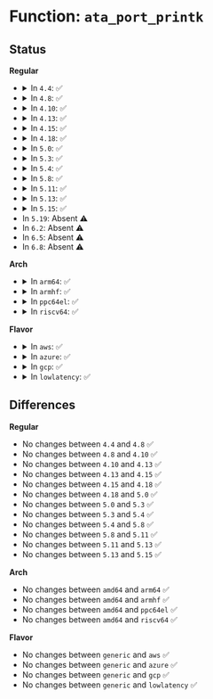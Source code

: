 # Function: <code>ata_port_printk</code>

## Status
<b>Regular</b>
<ul>
<li>
<details>
<summary>In <code>4.4</code>: ✅</summary>

```c
void ata_port_printk(const struct ata_port *ap, const char *level, const char *fmt, void (anon));
```

**Collision:** Unique Global

**Inline:** No

**Transformation:** False

**Instances:**

```
In drivers/ata/libata-core.c (ffffffff815c92c0)
Location: drivers/ata/libata-core.c:6812
Inline: False
Direct callers:
  - drivers/ata/libata-core.c:ata_force_cbl
  - drivers/ata/libata-core.c:ata_qc_complete_multiple
  - drivers/ata/libata-core.c:ata_host_register
  - drivers/ata/libata-core.c:ata_host_register
  - drivers/ata/libata-scsi.c:ata_scsi_scan_host
  - drivers/ata/libata-eh.c:ata_scsi_port_error_handler
  - drivers/ata/libata-eh.c:ata_scsi_port_error_handler
  - drivers/ata/libata-sff.c:ata_sff_drain_fifo
  - drivers/ata/libata-sff.c:ata_sff_busy_sleep
  - drivers/ata/libata-sff.c:ata_sff_busy_sleep
  - drivers/ata/libata-sff.c:ata_sff_lost_interrupt
  - drivers/ata/libata-sff.c:ata_sff_flush_pio_task
  - drivers/ata/libata-pmp.c:sata_pmp_eh_recover
  - drivers/ata/libata-pmp.c:sata_pmp_eh_recover
  - drivers/ata/libata-acpi.c:ata_acpi_stm
  - drivers/ata/libata-acpi.c:ata_acpi_gtm
  - drivers/ata/libata-acpi.c:ata_acpi_gtm
  - drivers/ata/libata-acpi.c:ata_acpi_gtm
```
**Symbols:**

```
ffffffff815c92c0-ffffffff815c933e: ata_port_printk (STB_GLOBAL)
```
</details>
</li>
<li>
<details>
<summary>In <code>4.8</code>: ✅</summary>

```c
void ata_port_printk(const struct ata_port *ap, const char *level, const char *fmt, void (anon));
```

**Collision:** Unique Global

**Inline:** No

**Transformation:** False

**Instances:**

```
In drivers/ata/libata-core.c (ffffffff81621a50)
Location: drivers/ata/libata-core.c:7016
Inline: False
Direct callers:
  - drivers/ata/libata-core.c:ata_host_register
  - drivers/ata/libata-core.c:ata_host_register
  - drivers/ata/libata-core.c:ata_qc_complete_multiple
  - drivers/ata/libata-core.c:ata_force_cbl
  - drivers/ata/libata-scsi.c:ata_scsi_scan_host
  - drivers/ata/libata-eh.c:ata_scsi_port_error_handler
  - drivers/ata/libata-eh.c:ata_scsi_port_error_handler
  - drivers/ata/libata-sff.c:ata_sff_drain_fifo
  - drivers/ata/libata-sff.c:ata_sff_lost_interrupt
  - drivers/ata/libata-sff.c:ata_sff_flush_pio_task
  - drivers/ata/libata-sff.c:ata_sff_busy_sleep
  - drivers/ata/libata-sff.c:ata_sff_busy_sleep
  - drivers/ata/libata-pmp.c:sata_pmp_eh_recover
  - drivers/ata/libata-pmp.c:sata_pmp_eh_recover
  - drivers/ata/libata-acpi.c:ata_acpi_stm
  - drivers/ata/libata-acpi.c:ata_acpi_gtm
  - drivers/ata/libata-acpi.c:ata_acpi_gtm
  - drivers/ata/libata-acpi.c:ata_acpi_gtm
```
**Symbols:**

```
ffffffff81621a50-ffffffff81621ace: ata_port_printk (STB_GLOBAL)
```
</details>
</li>
<li>
<details>
<summary>In <code>4.10</code>: ✅</summary>

```c
void ata_port_printk(const struct ata_port *ap, const char *level, const char *fmt, void (anon));
```

**Collision:** Unique Global

**Inline:** No

**Transformation:** False

**Instances:**

```
In drivers/ata/libata-core.c (ffffffff816525d0)
Location: drivers/ata/libata-core.c:7058
Inline: False
Direct callers:
  - drivers/ata/libata-core.c:ata_host_register
  - drivers/ata/libata-core.c:ata_host_register
  - drivers/ata/libata-core.c:ata_qc_complete_multiple
  - drivers/ata/libata-core.c:ata_force_cbl
  - drivers/ata/libata-scsi.c:ata_scsi_scan_host
  - drivers/ata/libata-eh.c:ata_scsi_port_error_handler
  - drivers/ata/libata-eh.c:ata_scsi_port_error_handler
  - drivers/ata/libata-sff.c:ata_sff_drain_fifo
  - drivers/ata/libata-sff.c:ata_sff_lost_interrupt
  - drivers/ata/libata-sff.c:ata_sff_flush_pio_task
  - drivers/ata/libata-sff.c:ata_sff_busy_sleep
  - drivers/ata/libata-sff.c:ata_sff_busy_sleep
  - drivers/ata/libata-pmp.c:sata_pmp_eh_recover
  - drivers/ata/libata-pmp.c:sata_pmp_eh_recover
  - drivers/ata/libata-acpi.c:ata_acpi_stm
  - drivers/ata/libata-acpi.c:ata_acpi_gtm
  - drivers/ata/libata-acpi.c:ata_acpi_gtm
  - drivers/ata/libata-acpi.c:ata_acpi_gtm
```
**Symbols:**

```
ffffffff816525d0-ffffffff8165264e: ata_port_printk (STB_GLOBAL)
```
</details>
</li>
<li>
<details>
<summary>In <code>4.13</code>: ✅</summary>

```c
void ata_port_printk(const struct ata_port *ap, const char *level, const char *fmt, void (anon));
```

**Collision:** Unique Global

**Inline:** No

**Transformation:** False

**Instances:**

```
In drivers/ata/libata-core.c (ffffffff81666bf0)
Location: drivers/ata/libata-core.c:7144
Inline: False
Direct callers:
  - drivers/ata/libata-core.c:ata_qc_complete_multiple
  - drivers/ata/libata-core.c:ata_force_cbl
  - drivers/ata/libata-scsi.c:ata_scsi_scan_host
  - drivers/ata/libata-eh.c:ata_scsi_port_error_handler
  - drivers/ata/libata-eh.c:ata_scsi_port_error_handler
  - drivers/ata/libata-sff.c:ata_sff_lost_interrupt
  - drivers/ata/libata-sff.c:ata_sff_flush_pio_task
  - drivers/ata/libata-sff.c:ata_sff_busy_sleep
  - drivers/ata/libata-sff.c:ata_sff_busy_sleep
  - drivers/ata/libata-pmp.c:sata_pmp_eh_recover
  - drivers/ata/libata-pmp.c:sata_pmp_eh_recover
  - drivers/ata/libata-acpi.c:ata_acpi_stm
  - drivers/ata/libata-acpi.c:ata_acpi_gtm
  - drivers/ata/libata-acpi.c:ata_acpi_gtm
  - drivers/ata/libata-acpi.c:ata_acpi_gtm
```
**Symbols:**

```
ffffffff81666bf0-ffffffff81666c6c: ata_port_printk (STB_GLOBAL)
```
</details>
</li>
<li>
<details>
<summary>In <code>4.15</code>: ✅</summary>

```c
void ata_port_printk(const struct ata_port *ap, const char *level, const char *fmt, void (anon));
```

**Collision:** Unique Global

**Inline:** No

**Transformation:** False

**Instances:**

```
In drivers/ata/libata-core.c (ffffffff816d0250)
Location: drivers/ata/libata-core.c:7174
Inline: False
Direct callers:
  - drivers/ata/libata-core.c:ata_qc_complete_multiple
  - drivers/ata/libata-core.c:ata_force_cbl
  - drivers/ata/libata-scsi.c:ata_scsi_scan_host
  - drivers/ata/libata-eh.c:ata_scsi_port_error_handler
  - drivers/ata/libata-eh.c:ata_scsi_port_error_handler
  - drivers/ata/libata-sff.c:ata_sff_lost_interrupt
  - drivers/ata/libata-sff.c:ata_sff_flush_pio_task
  - drivers/ata/libata-sff.c:ata_sff_busy_sleep
  - drivers/ata/libata-sff.c:ata_sff_busy_sleep
  - drivers/ata/libata-pmp.c:sata_pmp_eh_recover
  - drivers/ata/libata-pmp.c:sata_pmp_eh_recover
  - drivers/ata/libata-acpi.c:ata_acpi_stm
  - drivers/ata/libata-acpi.c:ata_acpi_gtm
  - drivers/ata/libata-acpi.c:ata_acpi_gtm
  - drivers/ata/libata-acpi.c:ata_acpi_gtm
```
**Symbols:**

```
ffffffff816d0250-ffffffff816d02cc: ata_port_printk (STB_GLOBAL)
```
</details>
</li>
<li>
<details>
<summary>In <code>4.18</code>: ✅</summary>

```c
void ata_port_printk(const struct ata_port *ap, const char *level, const char *fmt, void (anon));
```

**Collision:** Unique Global

**Inline:** No

**Transformation:** False

**Instances:**

```
In drivers/ata/libata-core.c (ffffffff81712e22)
Location: drivers/ata/libata-core.c:7221
Inline: False
Direct callers:
  - drivers/ata/libata-core.c:ata_qc_complete_multiple
  - drivers/ata/libata-core.c:ata_force_cbl
  - drivers/ata/libata-scsi.c:ata_scsi_scan_host
  - drivers/ata/libata-eh.c:ata_scsi_port_error_handler
  - drivers/ata/libata-eh.c:ata_scsi_port_error_handler
  - drivers/ata/libata-sff.c:ata_sff_lost_interrupt
  - drivers/ata/libata-sff.c:ata_sff_flush_pio_task
  - drivers/ata/libata-sff.c:ata_sff_busy_sleep
  - drivers/ata/libata-sff.c:ata_sff_busy_sleep
  - drivers/ata/libata-pmp.c:sata_pmp_eh_recover
  - drivers/ata/libata-pmp.c:sata_pmp_eh_recover
  - drivers/ata/libata-acpi.c:ata_acpi_stm
  - drivers/ata/libata-acpi.c:ata_acpi_gtm
  - drivers/ata/libata-acpi.c:ata_acpi_gtm
  - drivers/ata/libata-acpi.c:ata_acpi_gtm
```
**Symbols:**

```
ffffffff81712e22-ffffffff81712ea0: ata_port_printk (STB_GLOBAL)
```
</details>
</li>
<li>
<details>
<summary>In <code>5.0</code>: ✅</summary>

```c
void ata_port_printk(const struct ata_port *ap, const char *level, const char *fmt, void (anon));
```

**Collision:** Unique Global

**Inline:** No

**Transformation:** False

**Instances:**

```
In drivers/ata/libata-core.c (ffffffff817352d2)
Location: drivers/ata/libata-core.c:7225
Inline: False
Direct callers:
  - drivers/ata/libata-core.c:ata_qc_complete_multiple
  - drivers/ata/libata-core.c:ata_force_cbl
  - drivers/ata/libata-scsi.c:ata_scsi_scan_host
  - drivers/ata/libata-eh.c:ata_scsi_port_error_handler
  - drivers/ata/libata-eh.c:ata_scsi_port_error_handler
  - drivers/ata/libata-sff.c:ata_sff_lost_interrupt
  - drivers/ata/libata-sff.c:ata_sff_flush_pio_task
  - drivers/ata/libata-sff.c:ata_sff_busy_sleep
  - drivers/ata/libata-sff.c:ata_sff_busy_sleep
  - drivers/ata/libata-pmp.c:sata_pmp_eh_recover
  - drivers/ata/libata-pmp.c:sata_pmp_eh_recover
  - drivers/ata/libata-acpi.c:ata_acpi_stm
  - drivers/ata/libata-acpi.c:ata_acpi_gtm
  - drivers/ata/libata-acpi.c:ata_acpi_gtm
  - drivers/ata/libata-acpi.c:ata_acpi_gtm
```
**Symbols:**

```
ffffffff817352d2-ffffffff81735350: ata_port_printk (STB_GLOBAL)
```
</details>
</li>
<li>
<details>
<summary>In <code>5.3</code>: ✅</summary>

```c
void ata_port_printk(const struct ata_port *ap, const char *level, const char *fmt, void (anon));
```

**Collision:** Unique Global

**Inline:** No

**Transformation:** False

**Instances:**

```
In drivers/ata/libata-core.c (ffffffff81770cc1)
Location: drivers/ata/libata-core.c:7210
Inline: False
Direct callers:
  - drivers/ata/libata-core.c:ata_host_register
  - drivers/ata/libata-core.c:ata_host_register
  - drivers/ata/libata-core.c:ata_qc_complete_multiple
  - drivers/ata/libata-core.c:ata_force_cbl
  - drivers/ata/libata-scsi.c:ata_scsi_scan_host
  - drivers/ata/libata-eh.c:ata_scsi_port_error_handler
  - drivers/ata/libata-eh.c:ata_scsi_port_error_handler
  - drivers/ata/libata-sff.c:ata_sff_lost_interrupt
  - drivers/ata/libata-sff.c:ata_sff_flush_pio_task
  - drivers/ata/libata-sff.c:ata_sff_busy_sleep
  - drivers/ata/libata-sff.c:ata_sff_busy_sleep
  - drivers/ata/libata-pmp.c:sata_pmp_eh_recover
  - drivers/ata/libata-pmp.c:sata_pmp_eh_recover
  - drivers/ata/libata-acpi.c:ata_acpi_stm
  - drivers/ata/libata-acpi.c:ata_acpi_gtm
  - drivers/ata/libata-acpi.c:ata_acpi_gtm
  - drivers/ata/libata-acpi.c:ata_acpi_gtm
```
**Symbols:**

```
ffffffff81770cc1-ffffffff81770d3f: ata_port_printk (STB_GLOBAL)
```
</details>
</li>
<li>
<details>
<summary>In <code>5.4</code>: ✅</summary>

```c
void ata_port_printk(const struct ata_port *ap, const char *level, const char *fmt, void (anon));
```

**Collision:** Unique Global

**Inline:** No

**Transformation:** False

**Instances:**

```
In drivers/ata/libata-core.c (ffffffff81794cbf)
Location: drivers/ata/libata-core.c:7257
Inline: False
Direct callers:
  - drivers/ata/libata-core.c:ata_host_register
  - drivers/ata/libata-core.c:ata_host_register
  - drivers/ata/libata-core.c:ata_qc_complete_multiple
  - drivers/ata/libata-core.c:ata_force_cbl
  - drivers/ata/libata-scsi.c:ata_scsi_scan_host
  - drivers/ata/libata-eh.c:ata_scsi_port_error_handler
  - drivers/ata/libata-eh.c:ata_scsi_port_error_handler
  - drivers/ata/libata-sff.c:ata_sff_lost_interrupt
  - drivers/ata/libata-sff.c:ata_sff_flush_pio_task
  - drivers/ata/libata-sff.c:ata_sff_busy_sleep
  - drivers/ata/libata-sff.c:ata_sff_busy_sleep
  - drivers/ata/libata-pmp.c:sata_pmp_eh_recover
  - drivers/ata/libata-pmp.c:sata_pmp_eh_recover
  - drivers/ata/libata-acpi.c:ata_acpi_stm
  - drivers/ata/libata-acpi.c:ata_acpi_gtm
  - drivers/ata/libata-acpi.c:ata_acpi_gtm
  - drivers/ata/libata-acpi.c:ata_acpi_gtm
```
**Symbols:**

```
ffffffff81794cbf-ffffffff81794d3d: ata_port_printk (STB_GLOBAL)
```
</details>
</li>
<li>
<details>
<summary>In <code>5.8</code>: ✅</summary>

```c
void ata_port_printk(const struct ata_port *ap, const char *level, const char *fmt, void (anon));
```

**Collision:** Unique Global

**Inline:** No

**Transformation:** False

**Instances:**

```
In drivers/ata/libata-core.c (ffffffff81858f37)
Location: drivers/ata/libata-core.c:6434
Inline: False
Direct callers:
  - drivers/ata/libata-core.c:ata_host_register
  - drivers/ata/libata-core.c:ata_host_register
  - drivers/ata/libata-core.c:ata_force_cbl
  - drivers/ata/libata-scsi.c:ata_scsi_scan_host
  - drivers/ata/libata-eh.c:ata_scsi_port_error_handler
  - drivers/ata/libata-eh.c:ata_scsi_port_error_handler
  - drivers/ata/libata-sata.c:ata_qc_complete_multiple
  - drivers/ata/libata-sff.c:ata_sff_lost_interrupt
  - drivers/ata/libata-sff.c:ata_sff_flush_pio_task
  - drivers/ata/libata-sff.c:ata_sff_busy_sleep
  - drivers/ata/libata-sff.c:ata_sff_busy_sleep
  - drivers/ata/libata-acpi.c:ata_acpi_stm
  - drivers/ata/libata-acpi.c:ata_acpi_gtm
  - drivers/ata/libata-acpi.c:ata_acpi_gtm
  - drivers/ata/libata-acpi.c:ata_acpi_gtm
```
**Symbols:**

```
ffffffff81858f37-ffffffff81858fb5: ata_port_printk (STB_GLOBAL)
```
</details>
</li>
<li>
<details>
<summary>In <code>5.11</code>: ✅</summary>

```c
void ata_port_printk(const struct ata_port *ap, const char *level, const char *fmt, void (anon));
```

**Collision:** Unique Global

**Inline:** No

**Transformation:** False

**Instances:**

```
In drivers/ata/libata-core.c (ffffffff81c16f4a)
Location: drivers/ata/libata-core.c:6434
Inline: False
Direct callers:
  - drivers/ata/libata-core.c:ata_host_register
  - drivers/ata/libata-core.c:ata_host_register
  - drivers/ata/libata-core.c:ata_force_cbl
  - drivers/ata/libata-scsi.c:ata_scsi_scan_host
  - drivers/ata/libata-eh.c:ata_scsi_port_error_handler
  - drivers/ata/libata-eh.c:ata_scsi_port_error_handler
  - drivers/ata/libata-sata.c:ata_qc_complete_multiple
  - drivers/ata/libata-sff.c:ata_sff_lost_interrupt
  - drivers/ata/libata-sff.c:ata_sff_flush_pio_task
  - drivers/ata/libata-sff.c:ata_sff_busy_sleep
  - drivers/ata/libata-sff.c:ata_sff_busy_sleep
  - drivers/ata/libata-acpi.c:ata_acpi_stm
  - drivers/ata/libata-acpi.c:ata_acpi_gtm
  - drivers/ata/libata-acpi.c:ata_acpi_gtm
  - drivers/ata/libata-acpi.c:ata_acpi_gtm
```
**Symbols:**

```
ffffffff81c16f4a-ffffffff81c16fc8: ata_port_printk (STB_GLOBAL)
```
</details>
</li>
<li>
<details>
<summary>In <code>5.13</code>: ✅</summary>

```c
void ata_port_printk(const struct ata_port *ap, const char *level, const char *fmt, void (anon));
```

**Collision:** Unique Global

**Inline:** No

**Transformation:** False

**Instances:**

```
In drivers/ata/libata-core.c (ffffffff81c08c92)
Location: drivers/ata/libata-core.c:6434
Inline: False
Direct callers:
  - drivers/ata/libata-core.c:ata_host_register
  - drivers/ata/libata-core.c:ata_host_register
  - drivers/ata/libata-core.c:ata_force_cbl
  - drivers/ata/libata-scsi.c:ata_scsi_scan_host
  - drivers/ata/libata-eh.c:ata_scsi_port_error_handler
  - drivers/ata/libata-eh.c:ata_scsi_port_error_handler
  - drivers/ata/libata-sata.c:ata_qc_complete_multiple
  - drivers/ata/libata-sff.c:ata_sff_lost_interrupt
  - drivers/ata/libata-sff.c:ata_sff_flush_pio_task
  - drivers/ata/libata-sff.c:ata_sff_busy_sleep
  - drivers/ata/libata-sff.c:ata_sff_busy_sleep
  - drivers/ata/libata-acpi.c:ata_acpi_stm
  - drivers/ata/libata-acpi.c:ata_acpi_gtm
  - drivers/ata/libata-acpi.c:ata_acpi_gtm
  - drivers/ata/libata-acpi.c:ata_acpi_gtm
```
**Symbols:**

```
ffffffff81c08c92-ffffffff81c08d10: ata_port_printk (STB_GLOBAL)
```
</details>
</li>
<li>
<details>
<summary>In <code>5.15</code>: ✅</summary>

```c
void ata_port_printk(const struct ata_port *ap, const char *level, const char *fmt, void (anon));
```

**Collision:** Unique Global

**Inline:** No

**Transformation:** False

**Instances:**

```
In drivers/ata/libata-core.c (ffffffff81d0d53b)
Location: drivers/ata/libata-core.c:6496
Inline: False
Direct callers:
  - drivers/ata/libata-core.c:ata_host_register
  - drivers/ata/libata-core.c:ata_host_register
  - drivers/ata/libata-core.c:ata_force_cbl
  - drivers/ata/libata-scsi.c:ata_scsi_scan_host
  - drivers/ata/libata-eh.c:ata_scsi_port_error_handler
  - drivers/ata/libata-eh.c:ata_scsi_port_error_handler
  - drivers/ata/libata-sata.c:ata_qc_complete_multiple
  - drivers/ata/libata-sff.c:ata_sff_lost_interrupt
  - drivers/ata/libata-sff.c:ata_sff_flush_pio_task
  - drivers/ata/libata-sff.c:ata_sff_busy_sleep
  - drivers/ata/libata-sff.c:ata_sff_busy_sleep
  - drivers/ata/libata-acpi.c:ata_acpi_stm
  - drivers/ata/libata-acpi.c:ata_acpi_gtm
  - drivers/ata/libata-acpi.c:ata_acpi_gtm
  - drivers/ata/libata-acpi.c:ata_acpi_gtm
```
**Symbols:**

```
ffffffff81d0d53b-ffffffff81d0d5b9: ata_port_printk (STB_GLOBAL)
```
</details>
</li>
<li>
In <code>5.19</code>: Absent ⚠️
</li>
<li>
In <code>6.2</code>: Absent ⚠️
</li>
<li>
In <code>6.5</code>: Absent ⚠️
</li>
<li>
In <code>6.8</code>: Absent ⚠️
</li>
</ul>
<b>Arch</b>
<ul>
<li>
<details>
<summary>In <code>arm64</code>: ✅</summary>

```c
void ata_port_printk(const struct ata_port *ap, const char *level, const char *fmt, void (anon));
```

**Collision:** Unique Global

**Inline:** No

**Transformation:** False

**Instances:**

```
In drivers/ata/libata-core.c (ffff80001099f6d0)
Location: drivers/ata/libata-core.c:7257
Inline: False
Direct callers:
  - drivers/ata/libata-core.c:ata_host_register
  - drivers/ata/libata-core.c:ata_host_register
  - drivers/ata/libata-core.c:ata_qc_complete_multiple
  - drivers/ata/libata-core.c:ata_force_cbl
  - drivers/ata/libata-scsi.c:ata_scsi_scan_host
  - drivers/ata/libata-eh.c:ata_scsi_port_error_handler
  - drivers/ata/libata-eh.c:ata_scsi_port_error_handler
  - drivers/ata/libata-sff.c:ata_sff_lost_interrupt
  - drivers/ata/libata-sff.c:ata_sff_flush_pio_task
  - drivers/ata/libata-sff.c:ata_sff_busy_sleep
  - drivers/ata/libata-sff.c:ata_sff_busy_sleep
  - drivers/ata/libata-pmp.c:sata_pmp_eh_recover
  - drivers/ata/libata-pmp.c:sata_pmp_eh_recover
  - drivers/ata/libata-acpi.c:ata_acpi_stm
  - drivers/ata/libata-acpi.c:ata_acpi_gtm
  - drivers/ata/libata-acpi.c:ata_acpi_gtm
  - drivers/ata/libata-acpi.c:ata_acpi_gtm
  - drivers/ata/libahci.c:ahci_port_stop
  - drivers/ata/libahci.c:ahci_port_suspend
  - drivers/ata/libahci.c:ahci_read_em_buffer
```
**Symbols:**

```
ffff80001099f6d0-ffff80001099f76c: ata_port_printk (STB_GLOBAL)
```
</details>
</li>
<li>
<details>
<summary>In <code>armhf</code>: ✅</summary>

```c
void ata_port_printk(const struct ata_port *ap, const char *level, const char *fmt, void (anon));
```

**Collision:** Unique Global

**Inline:** No

**Transformation:** False

**Instances:**

```
In drivers/ata/libata-core.c (c0a6fbf0)
Location: drivers/ata/libata-core.c:7257
Inline: False
Direct callers:
  - drivers/ata/libata-core.c:ata_host_register
  - drivers/ata/libata-core.c:ata_host_register
  - drivers/ata/libata-core.c:ata_qc_complete_multiple
  - drivers/ata/libata-core.c:ata_force_cbl
  - drivers/ata/libata-scsi.c:ata_scsi_scan_host
  - drivers/ata/libata-eh.c:ata_scsi_port_error_handler
  - drivers/ata/libata-eh.c:ata_scsi_port_error_handler
  - drivers/ata/libata-sff.c:ata_sff_lost_interrupt
  - drivers/ata/libata-sff.c:ata_sff_flush_pio_task
  - drivers/ata/libata-sff.c:ata_sff_busy_sleep
  - drivers/ata/libata-sff.c:ata_sff_busy_sleep
  - drivers/ata/libata-pmp.c:sata_pmp_eh_recover
  - drivers/ata/libata-pmp.c:sata_pmp_eh_recover
  - drivers/ata/libahci.c:ahci_port_stop
  - drivers/ata/libahci.c:ahci_port_suspend
  - drivers/ata/libahci.c:ahci_read_em_buffer
```
**Symbols:**

```
c0a6fbf0-c0a6fc70: ata_port_printk (STB_GLOBAL)
```
</details>
</li>
<li>
<details>
<summary>In <code>ppc64el</code>: ✅</summary>

```c
void ata_port_printk(const struct ata_port *ap, const char *level, const char *fmt, void (anon));
```

**Collision:** Unique Global

**Inline:** No

**Transformation:** False

**Instances:**

```
In drivers/ata/libata-core.c (c000000000a63cd8)
Location: drivers/ata/libata-core.c:7257
Inline: False
Direct callers:
  - drivers/ata/libata-core.c:ata_host_register
  - drivers/ata/libata-core.c:ata_host_register
  - drivers/ata/libata-core.c:ata_qc_complete_multiple
  - drivers/ata/libata-core.c:ata_force_cbl
  - drivers/ata/libata-scsi.c:ata_scsi_scan_host
  - drivers/ata/libata-eh.c:ata_scsi_port_error_handler
  - drivers/ata/libata-eh.c:ata_scsi_port_error_handler
  - drivers/ata/libata-sff.c:ata_sff_lost_interrupt
  - drivers/ata/libata-sff.c:ata_sff_flush_pio_task
  - drivers/ata/libata-sff.c:ata_sff_busy_sleep
  - drivers/ata/libata-sff.c:ata_sff_busy_sleep
  - drivers/ata/libata-pmp.c:sata_pmp_eh_recover
  - drivers/ata/libata-pmp.c:sata_pmp_eh_recover
```
**Symbols:**

```
c000000000a63cd8-c000000000a63d70: ata_port_printk (STB_GLOBAL)
```
</details>
</li>
<li>
<details>
<summary>In <code>riscv64</code>: ✅</summary>

```c
void ata_port_printk(const struct ata_port *ap, const char *level, const char *fmt, void (anon));
```

**Collision:** Unique Global

**Inline:** No

**Transformation:** False

**Instances:**

```
In drivers/ata/libata-core.c (ffffffe0005ff384)
Location: drivers/ata/libata-core.c:7257
Inline: False
Direct callers:
  - drivers/ata/libata-core.c:ata_host_register
  - drivers/ata/libata-core.c:ata_host_register
  - drivers/ata/libata-core.c:ata_qc_complete_multiple
  - drivers/ata/libata-core.c:ata_force_cbl
  - drivers/ata/libata-scsi.c:ata_scsi_scan_host
  - drivers/ata/libata-eh.c:ata_scsi_port_error_handler
  - drivers/ata/libata-eh.c:ata_scsi_port_error_handler
  - drivers/ata/libata-sff.c:ata_sff_lost_interrupt
  - drivers/ata/libata-sff.c:ata_sff_flush_pio_task
  - drivers/ata/libata-sff.c:ata_sff_busy_sleep
  - drivers/ata/libata-sff.c:ata_sff_busy_sleep
  - drivers/ata/libata-pmp.c:sata_pmp_eh_recover
  - drivers/ata/libata-pmp.c:sata_pmp_eh_recover
```
**Symbols:**

```
ffffffe0005ff384-ffffffe0005ff3ec: ata_port_printk (STB_GLOBAL)
```
</details>
</li>
</ul>
<b>Flavor</b>
<ul>
<li>
<details>
<summary>In <code>aws</code>: ✅</summary>

```c
void ata_port_printk(const struct ata_port *ap, const char *level, const char *fmt, void (anon));
```

**Collision:** Unique Global

**Inline:** No

**Transformation:** False

**Instances:**

```
In drivers/ata/libata-core.c (ffffffff81759dcf)
Location: drivers/ata/libata-core.c:7257
Inline: False
Direct callers:
  - drivers/ata/libata-core.c:ata_host_register
  - drivers/ata/libata-core.c:ata_host_register
  - drivers/ata/libata-core.c:ata_qc_complete_multiple
  - drivers/ata/libata-core.c:ata_force_cbl
  - drivers/ata/libata-scsi.c:ata_scsi_scan_host
  - drivers/ata/libata-eh.c:ata_scsi_port_error_handler
  - drivers/ata/libata-eh.c:ata_scsi_port_error_handler
  - drivers/ata/libata-sff.c:ata_sff_lost_interrupt
  - drivers/ata/libata-sff.c:ata_sff_flush_pio_task
  - drivers/ata/libata-sff.c:ata_sff_busy_sleep
  - drivers/ata/libata-sff.c:ata_sff_busy_sleep
  - drivers/ata/libata-pmp.c:sata_pmp_eh_recover
  - drivers/ata/libata-pmp.c:sata_pmp_eh_recover
  - drivers/ata/libata-acpi.c:ata_acpi_stm
  - drivers/ata/libata-acpi.c:ata_acpi_gtm
  - drivers/ata/libata-acpi.c:ata_acpi_gtm
  - drivers/ata/libata-acpi.c:ata_acpi_gtm
```
**Symbols:**

```
ffffffff81759dcf-ffffffff81759e4d: ata_port_printk (STB_GLOBAL)
```
</details>
</li>
<li>
<details>
<summary>In <code>azure</code>: ✅</summary>

```c
void ata_port_printk(const struct ata_port *ap, const char *level, const char *fmt, void (anon));
```

**Collision:** Unique Global

**Inline:** No

**Transformation:** False

**Instances:**

```
In drivers/ata/libata-core.c (ffffffff81739c6f)
Location: drivers/ata/libata-core.c:7257
Inline: False
Direct callers:
  - drivers/ata/libata-core.c:ata_host_register
  - drivers/ata/libata-core.c:ata_host_register
  - drivers/ata/libata-core.c:ata_qc_complete_multiple
  - drivers/ata/libata-core.c:ata_force_cbl
  - drivers/ata/libata-scsi.c:ata_scsi_scan_host
  - drivers/ata/libata-eh.c:ata_scsi_port_error_handler
  - drivers/ata/libata-eh.c:ata_scsi_port_error_handler
  - drivers/ata/libata-sff.c:ata_sff_lost_interrupt
  - drivers/ata/libata-sff.c:ata_sff_flush_pio_task
  - drivers/ata/libata-sff.c:ata_sff_busy_sleep
  - drivers/ata/libata-sff.c:ata_sff_busy_sleep
  - drivers/ata/libata-pmp.c:sata_pmp_eh_recover
  - drivers/ata/libata-pmp.c:sata_pmp_eh_recover
  - drivers/ata/libata-acpi.c:ata_acpi_stm
  - drivers/ata/libata-acpi.c:ata_acpi_gtm
  - drivers/ata/libata-acpi.c:ata_acpi_gtm
  - drivers/ata/libata-acpi.c:ata_acpi_gtm
```
**Symbols:**

```
ffffffff81739c6f-ffffffff81739ced: ata_port_printk (STB_GLOBAL)
```
</details>
</li>
<li>
<details>
<summary>In <code>gcp</code>: ✅</summary>

```c
void ata_port_printk(const struct ata_port *ap, const char *level, const char *fmt, void (anon));
```

**Collision:** Unique Global

**Inline:** No

**Transformation:** False

**Instances:**

```
In drivers/ata/libata-core.c (ffffffff81789b3f)
Location: drivers/ata/libata-core.c:7257
Inline: False
Direct callers:
  - drivers/ata/libata-core.c:ata_host_register
  - drivers/ata/libata-core.c:ata_host_register
  - drivers/ata/libata-core.c:ata_qc_complete_multiple
  - drivers/ata/libata-core.c:ata_force_cbl
  - drivers/ata/libata-scsi.c:ata_scsi_scan_host
  - drivers/ata/libata-eh.c:ata_scsi_port_error_handler
  - drivers/ata/libata-eh.c:ata_scsi_port_error_handler
  - drivers/ata/libata-sff.c:ata_sff_lost_interrupt
  - drivers/ata/libata-sff.c:ata_sff_flush_pio_task
  - drivers/ata/libata-sff.c:ata_sff_busy_sleep
  - drivers/ata/libata-sff.c:ata_sff_busy_sleep
  - drivers/ata/libata-pmp.c:sata_pmp_eh_recover
  - drivers/ata/libata-pmp.c:sata_pmp_eh_recover
  - drivers/ata/libata-acpi.c:ata_acpi_stm
  - drivers/ata/libata-acpi.c:ata_acpi_gtm
  - drivers/ata/libata-acpi.c:ata_acpi_gtm
  - drivers/ata/libata-acpi.c:ata_acpi_gtm
```
**Symbols:**

```
ffffffff81789b3f-ffffffff81789bbd: ata_port_printk (STB_GLOBAL)
```
</details>
</li>
<li>
<details>
<summary>In <code>lowlatency</code>: ✅</summary>

```c
void ata_port_printk(const struct ata_port *ap, const char *level, const char *fmt, void (anon));
```

**Collision:** Unique Global

**Inline:** No

**Transformation:** False

**Instances:**

```
In drivers/ata/libata-core.c (ffffffff817a398f)
Location: drivers/ata/libata-core.c:7257
Inline: False
Direct callers:
  - drivers/ata/libata-core.c:ata_host_register
  - drivers/ata/libata-core.c:ata_host_register
  - drivers/ata/libata-core.c:ata_qc_complete_multiple
  - drivers/ata/libata-core.c:ata_force_cbl
  - drivers/ata/libata-scsi.c:ata_scsi_scan_host
  - drivers/ata/libata-eh.c:ata_scsi_port_error_handler
  - drivers/ata/libata-eh.c:ata_scsi_port_error_handler
  - drivers/ata/libata-sff.c:ata_sff_lost_interrupt
  - drivers/ata/libata-sff.c:ata_sff_flush_pio_task
  - drivers/ata/libata-sff.c:ata_sff_busy_sleep
  - drivers/ata/libata-sff.c:ata_sff_busy_sleep
  - drivers/ata/libata-pmp.c:sata_pmp_eh_recover
  - drivers/ata/libata-pmp.c:sata_pmp_eh_recover
  - drivers/ata/libata-acpi.c:ata_acpi_stm
  - drivers/ata/libata-acpi.c:ata_acpi_gtm
  - drivers/ata/libata-acpi.c:ata_acpi_gtm
  - drivers/ata/libata-acpi.c:ata_acpi_gtm
```
**Symbols:**

```
ffffffff817a398f-ffffffff817a3a0d: ata_port_printk (STB_GLOBAL)
```
</details>
</li>
</ul>

## Differences
<b>Regular</b>
<ul>
<li>
No changes between <code>4.4</code> and <code>4.8</code> ✅
</li>
<li>
No changes between <code>4.8</code> and <code>4.10</code> ✅
</li>
<li>
No changes between <code>4.10</code> and <code>4.13</code> ✅
</li>
<li>
No changes between <code>4.13</code> and <code>4.15</code> ✅
</li>
<li>
No changes between <code>4.15</code> and <code>4.18</code> ✅
</li>
<li>
No changes between <code>4.18</code> and <code>5.0</code> ✅
</li>
<li>
No changes between <code>5.0</code> and <code>5.3</code> ✅
</li>
<li>
No changes between <code>5.3</code> and <code>5.4</code> ✅
</li>
<li>
No changes between <code>5.4</code> and <code>5.8</code> ✅
</li>
<li>
No changes between <code>5.8</code> and <code>5.11</code> ✅
</li>
<li>
No changes between <code>5.11</code> and <code>5.13</code> ✅
</li>
<li>
No changes between <code>5.13</code> and <code>5.15</code> ✅
</li>
</ul>
<b>Arch</b>
<ul>
<li>
No changes between <code>amd64</code> and <code>arm64</code> ✅
</li>
<li>
No changes between <code>amd64</code> and <code>armhf</code> ✅
</li>
<li>
No changes between <code>amd64</code> and <code>ppc64el</code> ✅
</li>
<li>
No changes between <code>amd64</code> and <code>riscv64</code> ✅
</li>
</ul>
<b>Flavor</b>
<ul>
<li>
No changes between <code>generic</code> and <code>aws</code> ✅
</li>
<li>
No changes between <code>generic</code> and <code>azure</code> ✅
</li>
<li>
No changes between <code>generic</code> and <code>gcp</code> ✅
</li>
<li>
No changes between <code>generic</code> and <code>lowlatency</code> ✅
</li>
</ul>
